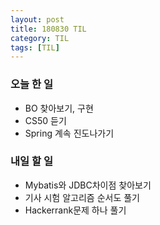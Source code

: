 ```yaml
---
layout: post
title: 180830 TIL 
category: TIL
tags: [TIL]
---
```


### 오늘 한 일
-  BO 찾아보기, 구현
-  CS50 듣기
-  Spring 계속 진도나가기

### 내일 할 일 
- Mybatis와 JDBC차이점 찾아보기
- 기사 시험 알고리즘 순서도 풀기 
- Hackerrank문제 하나 풀기 